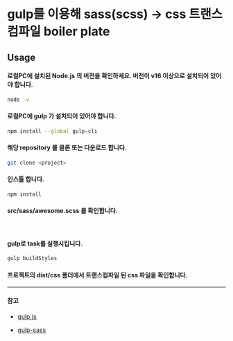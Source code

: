 # gulp를 이용해 sass(scss) -> css 트랜스컴파일 boiler plate

## Usage

#### 로컬PC에 설치된 Node.js 의 버전을 확인하세요. 버전이 v16 이상으로 설치되어 있어야 합니다.

```bash
node -v
```

#### 로컬PC에 gulp 가 설치되어 있어야 합니다.

```bash
npm install --global gulp-cli
```

#### 해당 repository 를 클론 또는 다운로드 합니다.

```bash
git clone <project>
```

#### 인스톨 합니다.

```bash
npm install
```

#### src/sass/awesome.scss 를 확인합니다.

&nbsp;

#### gulp로 task를 실행시킵니다.

```bash
gulp buildStyles
```

#### 프로젝트의 dist/css 폴더에서 트랜스컴파일 된 css 파일을 확인합니다.

---

#### 참고

- [gulp.js](https://gulpjs.com/docs/en/getting-started/quick-start)

- [gulp-sass](https://www.npmjs.com/package/gulp-sass)
